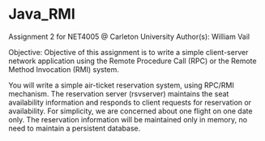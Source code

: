 # Java_RMI
Assignment 2 for NET4005 @ Carleton University
Author(s): William Vail 

Objective:
Objective of this assignment is to write a simple client-server network application using the Remote Procedure Call (RPC)
or the Remote Method Invocation (RMI) system.

You will write a simple air-ticket reservation system, using RPC/RMI mechanism. The reservation server (rsvserver)
maintains the seat availability information and responds to client requests for reservation or availability. For simplicity,
we are concerned about one flight on one date only. The reservation information will be maintained only in memory, no
need to maintain a persistent database.
